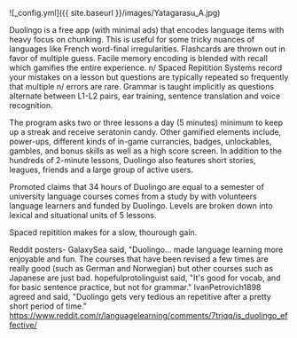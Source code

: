 ![_config.yml]({{ site.baseurl }}/images/Yatagarasu_A.jpg)

Duolingo is a free app (with minimal ads) that encodes language items with heavy focus on chunking. This is useful for some tricky
nuances of languages like French word-final irregularities. Flashcards are thrown out in favor of multiple guess. Facile memory 
encoding is blended with recall which gamifies the entire experience. n/
Spaced Repitition Systems record your mistakes on a lesson but questions are typically repeated so frequently that multiple n/
errors are rare. Grammar is taught implicitly as questions alternate between L1-L2 pairs, ear training, sentence translation and
voice recognition. 

The program asks two or three lessons a day (5 minutes) minimum to keep up a streak and receive seratonin candy. Other gamified 
elements include, power-ups, different kinds of in-game currancies, badges, unlockables, gambles, and bonus skills 
as well as a high score screen. In addition to the hundreds of 2-minute lessons, Duolingo also features short stories, leagues,
friends and a large group of active users.

Promoted claims that 34 hours of Duolingo are equal to a semester of university language courses comes from a study by  with 
volunteers language learners and funded by Duolingo. Levels are broken down into lexical and situational units of 5 lessons. 
  
Spaced repitition makes for a slow, thourough gain.



Reddit posters-	GalaxySea said, "Duolingo... made language learning more enjoyable and fun. The courses that have been revised a few times are really good (such as German and Norwegian) but other courses such as Japanese are just bad.
		hopefulprotolinguist said, "It's good for vocab, and for basic sentence practice, but not for grammar."
		IvanPetrovich1898 agreed and said, "Duolingo gets very tedious an repetitive after a pretty short period of time."
https://www.reddit.com/r/languagelearning/comments/7trjqq/is_duolingo_effective/  


